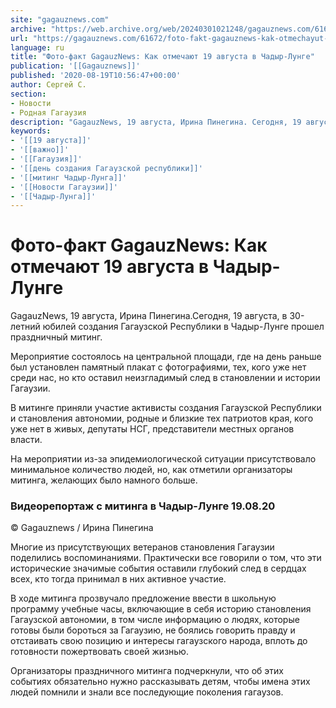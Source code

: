 ```yaml
---
site: "gagauznews.com"
archive: "https://web.archive.org/web/20240301021248/gagauznews.com/61672/foto-fakt-gagauznews-kak-otmechayut-19-avgusta-v-chadyr-lunge.html"
url: "https://gagauznews.com/61672/foto-fakt-gagauznews-kak-otmechayut-19-avgusta-v-chadyr-lunge.html"
language: ru
title: "Фото-факт GagauzNews: Как отмечают 19 августа в Чадыр-Лунге"
publication: '[[Gagauznews]]'
published: '2020-08-19T10:56:47+00:00'
author: Сергей С.
section:
- Новости
- Родная Гагаузия
description: "GagauzNews, 19 августа, Ирина Пинегина. Сегодня, 19 августа, в 30-летний юбилей создания Гагаузской Республики в Чадыр-Лунге прошел праздничный митинг. Мероприятие состоялось на центральной площади, где на день раньше был установлен памятный плакат с фотографиями, тех, кого уже нет среди нас, но кто оставил неизгладимый след в становлении и истории Гагаузии. В митинге приняли участие активисты создания Гагаузской Республики и становления автономии, родные и близкие тех патриотов края, кого уже нет в живых, депутаты НСГ, представители местных органов власти. На мероприятии из-за эпидемиологической ситуации присутствовало минимальное количество людей, но, как отметили организаторы митинга, желающих было намного больше. Видеорепортаж с митинга в […]"
keywords:
- '[[19 августа]]'
- '[[важно]]'
- '[[Гагаузия]]'
- '[[день создания Гагаузской республики]]'
- '[[митинг Чадыр-Лунга]]'
- '[[Новости Гагаузии]]'
- '[[Чадыр-Лунга]]'
---
```


# Фото-факт GagauzNews: Как отмечают 19 августа в Чадыр-Лунге

GagauzNews, 19 августа, Ирина Пинегина.Сегодня, 19 августа, в 30-летний юбилей создания Гагаузской Республики в Чадыр-Лунге прошел праздничный митинг.

Мероприятие состоялось на центральной площади, где на день раньше был установлен памятный плакат с фотографиями, тех, кого уже нет среди нас, но кто оставил неизгладимый след в становлении и истории Гагаузии.

В митинге приняли участие активисты создания Гагаузской Республики и становления автономии, родные и близкие тех патриотов края, кого уже нет в живых, депутаты НСГ, представители местных органов власти.

На мероприятии из-за эпидемиологической ситуации присутствовало минимальное количество людей, но, как отметили организаторы митинга, желающих было намного больше.

### Видеорепортаж с митинга в Чадыр-Лунге 19.08.20

© Gagauznews / Ирина Пинегина

Многие из присутствующих ветеранов становления Гагаузии поделились воспоминаниями. Практически все говорили о том, что эти исторические значимые события оставили глубокий след в сердцах всех, кто тогда принимал в них активное участие.

В ходе митинга прозвучало предложение ввести в школьную программу учебные часы, включающие в себя историю становления Гагаузской автономии, в том числе информацию о людях, которые готовы были бороться за Гагаузию, не боялись говорить правду и отстаивать свою позицию и интересы гагаузского народа, вплоть до готовности пожертвовать своей жизнью.

Организаторы праздничного митинга подчеркнули, что об этих событиях обязательно нужно рассказывать детям, чтобы имена этих людей помнили и знали все последующие поколения гагаузов.